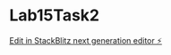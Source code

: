 # Lab15Task2

[Edit in StackBlitz next generation editor ⚡️](https://stackblitz.com/~/github.com/Angeliko07/Lab15Task2)
